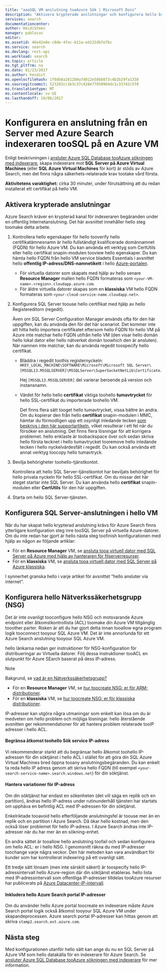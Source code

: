 ```yaml
---
title: "aaaSQL VM anslutning tooAzure Sök | Microsoft Docs"
description: "Aktivera krypterade anslutningar och konfigurera hello brandväggen tooallow anslutningar tooSQL Server på en virtuell Azure virtuell dator (VM) från en indexerare på Azure Search."
services: search
documentationcenter: 
author: HeidiSteen
manager: pablocas
editor: 
ms.assetid: 46e42e0e-c8de-4fec-b11a-ed132db7e7bc
ms.service: search
ms.devlang: rest-api
ms.workload: search
ms.topic: article
ms.tgt_pltfrm: na
ms.date: 01/23/2017
ms.author: heidist
ms.openlocfilehash: 1f0db8a2812b0a7d012e58bb873c4b2b29fa1338
ms.sourcegitcommit: 523283cc1b3c37c428e77850964dc1c33742c5f0
ms.translationtype: MT
ms.contentlocale: sv-SE
ms.lasthandoff: 10/06/2017
---
```

# <a name="configure-a-connection-from-an-azure-search-indexer-toosql-server-on-an-azure-vm"></a>Konfigurera en anslutning från en Server med Azure Search indexeraren tooSQL på en Azure VM
Enligt beskrivningen i [ansluter Azure SQL Database tooAzure sökningen med indexerare](search-howto-connecting-azure-sql-database-to-azure-search-using-indexers.md#faq), skapa indexerare mot **SQL Server på Azure Virtual Machines** (eller **SQL Azure Virtual Machines** för kort) är stöds av Azure Search, men det finns några säkerhets-relaterade krav tootake vård första. 

**Aktivitetens varaktighet:** cirka 30 minuter, under förutsättning att du redan installerat ett certifikat på hello VM.

## <a name="enable-encrypted-connections"></a>Aktivera krypterade anslutningar
Azure Search kräver en krypterad kanal för indexeraren begäranden under en offentlig Internetanslutning. Det här avsnittet innehåller hello steg toomake detta arbete.

1. Kontrollera hello egenskaper för hello tooverify hello certifikatämnesnamn är hello fullständigt kvalificerade domännamnet (FQDN) för hello Azure VM. Du kan använda ett verktyg som CertUtils eller hello certifikat snapin-modulen tooview hello egenskaper. Du kan hämta hello FQDN från hello VM service bladets Essentials i avsnittet hello **offentlig IP-adress/DNS-namnetikett** i hello [Azure-portalen](https://portal.azure.com/).
   
   * För virtuella datorer som skapats med hjälp av hello senare **Resource Manager** mallen hello FQDN formateras som `<your-VM-name>.<region>.cloudapp.azure.com`. 
   * För äldre virtuella datorer skapas som en **klassiska** VM hello FQDN formateras som `<your-cloud-service-name.cloudapp.net>`. 
2. Konfigurera SQL Server toouse hello certifikat med hjälp av hello Registereditorn (regedit). 
   
    Även om SQL Server Configuration Manager används ofta för den här uppgiften, kan du använda den för det här scenariot. Det kommer inte att hitta hello importera certifikatet eftersom hello FQDN för hello VM på Azure inte matchar hello FQDN utifrån hello VM (den visar hello domän hello lokal dator eller hello nätverket domän toowhich den är ansluten). När namnen inte matchar, kan du använda regedit toospecify hello certifikat.
   
   * Bläddra i regedit toothis registernyckeln: `HKEY_LOCAL_MACHINE\SOFTWARE\Microsoft\Microsoft SQL Server\[MSSQL13.MSSQLSERVER]\MSSQLServer\SuperSocketNetLib\Certificate`.
     
     Hej `[MSSQL13.MSSQLSERVER]` del varierar beroende på version och instansnamn. 
   * Värdet för hello hello **certifikat** viktiga toohello **tumavtrycket** för hello SSL-certifikat du importerade toohello VM.
     
     Det finns flera sätt tooget hello tumavtrycket, vissa bättre än andra. Om du kopierar den från hello **certifikat** snapin-modulen i MMC, hämtar du förmodligen upp ett osynligt inledande tecken [som beskrivs i den här supportartikeln](https://support.microsoft.com/kb/2023869/), vilket resulterar i ett fel när du försöker en anslutning. Det finns flera lösningar för att korrigera problemet. hello enklaste är toobackspace över och sedan skriva hello första tecknet i hello tumavtrycket tooremove hello inledande tecken i hello nyckelvärdesfält i regedit. Du kan också använda ett annat verktyg toocopy hello tumavtryck.
3. Bevilja behörigheter toohello-tjänstkontot. 
   
    Kontrollera att hello SQL Server-tjänstkontot har beviljats behörighet för hello privata nyckeln för hello SSL-certifikat. Om du missar det här steget startar inte SQL Server. Du kan använda hello **certifikat** snapin-modulen eller **CertUtils** för den här uppgiften.
4. Starta om hello SQL Server-tjänsten.

## <a name="configure-sql-server-connectivity-in-hello-vm"></a>Konfigurera SQL Server-anslutningen i hello VM
När du har skapat hello krypterad anslutning krävs för Azure Search finns ytterligare konfiguration steg inre tooSQL Server på virtuella Azure-datorer. Om du inte redan har gjort är hello nästa steg toofinish konfigurationen med hjälp av någon av följande artiklar:

* För en **Resource Manager** VM, se [ansluta tooa virtuell dator med SQL Server på Azure med hjälp av hanteraren för filserverresurser](../virtual-machines/windows/sql/virtual-machines-windows-sql-connect.md). 
* För en **klassiska** VM, se [ansluta tooa virtuell dator med SQL Server på Azure klassiska](../virtual-machines/windows/classic/sql-connect.md).

I synnerhet granska hello i varje artikel för avsnittet ”hello ansluter via internet”.

## <a name="configure-hello-network-security-group-nsg"></a>Konfigurera hello Nätverkssäkerhetsgrupp (NSG)
Det är inte ovanligt tooconfigure hello NSG och motsvarande Azure endpoint eller åtkomstkontrollista (ACL) toomake din Azure VM tillgänglig tooother parter. Risken är att du har gjort detta innan tooallow egna program logik tooconnect tooyour SQL Azure VM. Det är inte annorlunda för ett Azure Search anslutning tooyour SQL Azure VM. 

hello länkarna nedan ger instruktioner för NSG-konfiguration för distribueringar av Virtuella datorer. Följ dessa instruktioner tooACL en slutpunkt för Azure SEarch baserat på dess IP-adress.

> [!NOTE]
> Bakgrund, se [vad är en Nätverkssäkerhetsgrupp?](../virtual-network/virtual-networks-nsg.md)
> 
> 

* För en **Resource Manager** VM, se [hur toocreate NSG: er för ARM-distributioner](../virtual-network/virtual-networks-create-nsg-arm-pportal.md). 
* För en **klassiska** VM, se [hur toocreate NSG: er för klassiska distributioner](../virtual-network/virtual-networks-create-nsg-classic-ps.md).

IP-adresser kan utgöra några utmaningar som enkelt kan lösa om du är medveten om hello problem och möjliga lösningar. hello återstående avsnitten ger rekommendationer för att hantera problem relaterade tooIP adresser i hello ACL.

#### <a name="restrict-access-toohello-search-service-ip-address"></a>Begränsa åtkomst toohello Sök service IP-adress
Vi rekommenderar starkt att du begränsar hello åtkomst toohello IP-adressen för din söktjänst i hello ACL i stället för att göra din SQL Azure Virtual Machines bred öppna tooany anslutningsbegäranden. Du kan enkelt ta reda hello IP adress genom att skriva hello FQDN (till exempel `<your-search-service-name>.search.windows.net`) för din söktjänst.

#### <a name="managing-ip-address-fluctuations"></a>Hantera variationer för IP-adress
Om din söktjänst har endast en sökenheten (det vill säga en replik och en partition), ändras hello IP-adress under rutinunderhåll tjänsten har startats om upphäva en befintlig ACL med IP-adressen för din söktjänst.

Enkelriktade tooavoid hello efterföljande anslutningsfel är toouse mer än en replik och en partition i Azure Search. Då ökar hello kostnad, men den också löser problemet för hello IP-adress. I Azure Search ändras inte IP-adresser när du har mer än en sökning-enhet.

En andra sättet är tooallow hello anslutning toofail och sedan konfigurera om hello ACL: er i hello NSG. I genomsnitt räkna du med IP-adresser toochange varje några veckor. Den här metoden kan vara användbart för kunder som har kontrollerat indexering på ett ovanligt sätt.

Ett tredje sätt lönsam (men inte särskilt säkert) är toospecify hello IP-adressintervall hello Azure-region där din söktjänst etableras. hello lista med IP-adressintervall som offentliga IP-adresser tilldelas tooAzure resurser har publicerats på [Azure Datacenter-IP-intervall](https://www.microsoft.com/download/details.aspx?id=41653). 

#### <a name="include-hello-azure-search-portal-ip-addresses"></a>Inkludera hello Azure Search portal IP-adresser
Om du använder hello Azure portal toocreate en indexerare måste Azure Search portal logik också åtkomst tooyour SQL Azure VM under skapandeprocessen. Azure search portal IP-adresser kan hittas genom att skriva `stamp2.search.ext.azure.com`.

## <a name="next-steps"></a>Nästa steg
Med konfigurationen utanför hello sätt kan ange du nu en SQL Server på Azure VM som hello datakälla för en indexerare för Azure Search. Se [ansluter Azure SQL Database tooAzure sökningen med indexerare](search-howto-connecting-azure-sql-database-to-azure-search-using-indexers.md) för mer information.

